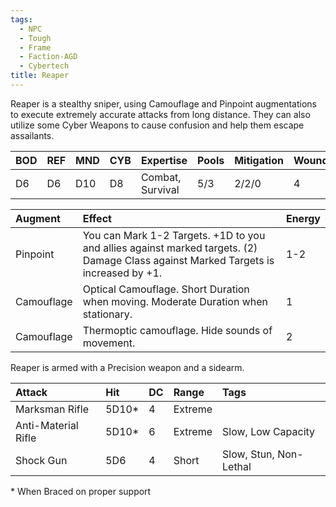 ```yaml
---
tags:
  - NPC
  - Tough
  - Frame
  - Faction-AGD
  - Cybertech
title: Reaper
---
```

Reaper is a stealthy sniper, using Camouflage and Pinpoint augmentations to execute extremely accurate attacks from long distance. They can also utilize some Cyber Weapons to cause confusion and help them escape assailants. 

| BOD | REF | MND | CYB | Expertise        | Pools | Mitigation | Wounds | Energy |
| :-- | :-- | :-- | :-- | :--------------- | :---- | :--------- | ------ | :----- |
| D6  | D6  | D10 | D8  | Combat, Survival | 5/3   | 2/2/0      | 4      | 3      |

| Augment    | Effect                                                                                                                              | Energy |
| :--------- | :---------------------------------------------------------------------------------------------------------------------------------- | :----- |
| Pinpoint   | You can Mark 1-2 Targets. +1D to you and allies against marked targets. (2) Damage Class against Marked Targets is increased by +1. | 1-2    |
| Camouflage | Optical Camouflage. Short Duration when moving. Moderate Duration when stationary.                                                  | 1      |
| Camouflage | Thermoptic camouflage. Hide sounds of movement.                                                                                     | 2      |

Reaper is armed with a Precision weapon and a sidearm.

| Attack              | Hit   | DC  | Range   | Tags                   |
| :------------------ | :---- | :-- | :------ | :--------------------- |
| Marksman Rifle      | 5D10* | 4   | Extreme |                        |
| Anti-Material Rifle | 5D10* | 6   | Extreme | Slow, Low Capacity     |
| Shock Gun           | 5D6   | 4   | Short   | Slow, Stun, Non-Lethal |
\* When Braced on proper support